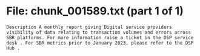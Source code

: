 ﻿# File: chunk_001589.txt (part 1 of 1)
```
Description A monthly report giving Digital service providers visibility of data relating to transaction volumes and errors across SBR platforms. For more information raise a ticket in the DSP service desk . For SBR metrics prior to January 2023, please refer to the DSP Hub .
```

